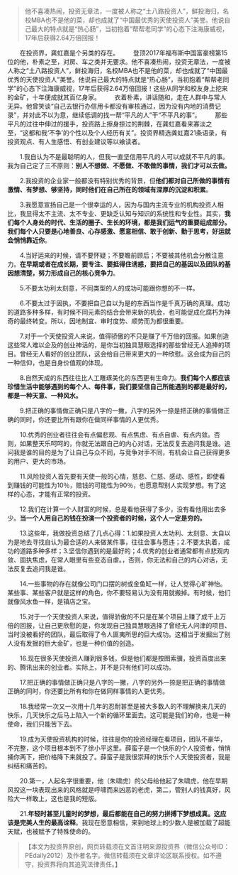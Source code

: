 
> 他不喜凑热闹，投资无章法，一度被人称之“土八路投资人”，鲜投海归，名校MBA也不是他的菜，却也成就了“中国最优秀的天使投资人”美誉。他说自己最大的特点就是“热心肠”，当初抱着“帮帮老同学”的心态下注海康威视，17年后获得2.64万倍回报！

　　在投资界，龚虹嘉是个另类的存在。
　　登顶2017年福布斯中国富豪榜第15位的他，朴素之至，对房、车之类并无要求。他不喜凑热闹，投资无章法，一度被人称之“土八路投资人”，鲜投海归，名校MBA也不是他的菜，却也成就了“中国最优秀的天使投资人”美誉。他说自己最大的特点就是“热心肠”，当初抱着“帮帮老同学”的心态下注海康威视，17年后获得2.64万倍回报！这些从同学和校友身上挖来的金矿，十年便成就其百亿身家。
　　衣着朴素，讲话随和，走在人群中与常人无异。他曾笑谈“自己去银行办信用卡都没有审核通过，因为没有内地的消费记录”，并对此不以为意，继续低调的找一帮“平凡的人”干“不平凡的事”。
　　那些平凡的过往中伸过的援手，投资路上擦身掠过的荆棘，在龚虹嘉看来寡淡之至，“这都和我‘不争’的个性以及个人经历有关”。投资界精选龚虹嘉21条语录，有投资观点、有人生感悟、有创业建议等以飨读者。

　　1.我自认为不是最聪明的人，但我一直坚信用平凡的人可以成就不平凡的事。我为自己定了三不原则：**别人不想做、不愿做、不敢做的事情，我们才可以去做。**

　　2.我投资的企业家一般都没有特别优秀的背景，但**他们都对自己所做的事情有激情、有梦想、够坚持，同时他们在自己所在的领域有深厚的沉淀和积累**。

　　3.我愿意宣扬自己是一个很幸运的人，因为与国内主流专业的机构投资人相比，我显得太不主流、太不专业、更缺乏认知与知识的系统性和专业性。其实，**我们每个人身处的时代、生活的圈子、生长的环境，都是我们运气的重要组成部分。我们每个人只要是心地善良、心存感激、愿意相信、敢于创新、勤于思考，好运就会悄悄靠近你**。

　　4.当好运来的时候，请不要怀疑；不要瞻前顾后；不要被其他机会分散注意力。**在早期或者在成长期，要专注、要抵得住诱惑，要把自己的基因以及团队的基因想清楚，努力形成自己的核心竞争力**。

　　5.不要太功利太刻意，不同类型的人的成功可能跟你想的不一样。

　　6.不要太过于固执，不要把自己自以为是的东西当作是千真万确的真理。成功的道路多种多样，有时候不同元素的结合会带来新的机会，也可能促成化腐朽为神奇的最终转变。所以，因地制宜、审时度势、顺势而为都很重要。

　　7.对于一个天使投资人来说，值得骄傲的不只是赚了千万倍的回报。如果创造这些常人难以企及的创业神话的，是你当初独具慧眼选择的那些曾经无人追捧的项目。曾经无人看好的创业团队，这会给自己带来更大的一种欣慰。这会成为自己的一种信仰，也是自身价值观的体现。

　　8.自然天成的东西往往比人工雕琢美化的东西更有生命力。**我们每个人都应该珍惜生活中能够遇到的每个人、每件事，我们要坚信自己所能遇到的都是最好的，都是一种天意、一种风水。**

　　9.把正确的事情做正确只是八字的一撇，八字的另外一捺是把正确的事情做正确的同时，你还要比所有跟你在做同样事情的人更优秀。

　　10.优秀的创业者往往会有点偏悲观、有点焦虑、有点自虐、有点内敛。否则，如果整天乐呵呵的，你就无法跟自己的内心对话，无法反复去追问我是谁。追问我是谁的目的是为了让自己与众不同，与竞争对手不同，有机会让自己获得更多的用户、更大的市场。

　　11.风险投资人首先要有天使一般的心情，慈悲、仁慈、感动、感性，即使看到赚钱的可能性为10％，赔钱的可能性为90％，也愿意帮别人实现梦想。有了这样的心态，才能有正常的投资。

　　12.我们在计算一个人财富的时候，总是看他获得了多少，没有看他用出去多少。**当一个人用自己的钱在扮演一个投资者的时候，这个人一定是穷的。**

　　13.这些年，我做投资总结了几点心得：1.如果投资人太功利、太刻意、太自以为是地去寻找自认为最合适的人来做某件事，往往会事与愿违；2.不要太执着，成功的道路多种多样；3.坚信你遇到的是最好的；4.优秀的创业者通常都有点悲观内敛、固执焦虑，在常人眼里有些变态自虐。，否则，你无法和自己的内心对话，无法反复去追问我是谁。

　　14.一些事物的存在就像公司门口摆的树或金鱼缸一样，让人觉得心旷神怡。某些事、某些客户就是这样的角色，你不要轻易认为没有用就搬掉。有时候，他们就像风水鱼一样，是镇店之宝。

　　15.对于一个天使投资人来说，值得骄傲的不只是在某个项目上赚了成千上万倍的回报，让自己更欣慰的是，你发现自己独具慧眼选择了曾经无人问津的项目、当时没被看好的团队，最后取得了令人匪夷所思的巨大成功。这相当于发掘出了别人没有发掘的巨大金矿，也是一种价值的创造。

　　16.现在很多天使投资人赚到很多钱，但是他们都是按图索骥，投资百度出来的、腾讯出来的创业者。实际上，并不是只有他们可以成功。

　　17.把正确的事情做正确只是八字的一撇，八字的另外一捺是把正确的事情做正确的同时，你还要比所有和你在做同样事情的人更优秀。

　　18.我经常一次又一次用十几年的忍耐甚至是被大多数人的不理解换来几天的快乐，几天快乐之后马上陷入一个新的循环里面去。这可能是我们的命，也是一种使命，我们只能苦下去。

　　19.成为天使投资机构的时候，往往是你的投资经理在看项目，团队不豪华，不完整，这个项目根本到不了徐小平这里。薛蛮子是一个快乐的个人投资者，悄悄捅你两下，把价格降下来就投了。薛蛮子是我很崇拜的快乐个人天使投资者，我是纠结和痛苦的。

　　20.第一，人起名字很重要，他（朱啸虎）的父母给他起了朱啸虎，他在早期风投这一块表现出来的风格就是呼啸而来凶恶的老虎，第二，管别人的钱真好，风险大一样敢上，这也是我的短版。

　　21.**年轻时甚至儿童时的梦想，最后都能在自己的努力拼搏下梦想成真。这应该是完美人生的最高诠释**。我现在愿意相信，来到地球上的少数人是被加载了超能天赋，也被赋予了特殊使命的。

> 【本文为投资界原创，网页转载须在文首注明来源投资界（微信公众号ID：PEdaily2012）及作者名字。微信转载须在文章评论区联系授权。如不遵守，投资界将向其追究法律责任。】